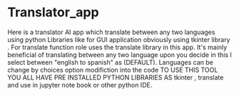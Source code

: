 # Translator_app
Here is a  translator AI  app which translate between any two languages using python Libraries like for GUI application obviously using tkinter library . For translate function role uses the translate library in this  app. It's mainly beneficial of translating between any two language upon you decide in this I select between "english to spanish" as (DEFAULT). Languages can be change by choices option modifiction into the code 
TO USE THIS TOOL YOU ALL HAVE PRE INSTALLED PYTHON LIBRARIES AS tkinter , translate 
 and use in jupyter note book or other python IDE.

